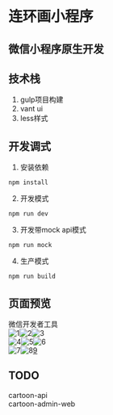 # 连环画小程序
## 微信小程序原生开发
## 技术栈
1. gulp项目构建
2. vant ui
3. less样式

## 开发调式
1. 安装依赖
```
npm install
```
2. 开发模式
```
npm run dev
```
3. 开发带mock api模式
```
npm run mock
```
4. 生产模式
```
npm run build
```
## 页面预览
微信开发者工具  
![1](https://cdn.jsdelivr.net/gh/wes-lin/cartoon-mini-program/doc/1.png)![2](https://cdn.jsdelivr.net/gh/wes-lin/cartoon-mini-program/doc/2.png)![3](https://cdn.jsdelivr.net/gh/wes-lin/cartoon-mini-program/doc/3.png)  
![4](https://cdn.jsdelivr.net/gh/wes-lin/cartoon-mini-program/doc/4.png)![5](https://cdn.jsdelivr.net/gh/wes-lin/cartoon-mini-program/doc/5.png)![6](https://cdn.jsdelivr.net/gh/wes-lin/cartoon-mini-program/doc/6.png)  
![7](https://cdn.jsdelivr.net/gh/wes-lin/cartoon-mini-program/doc/7.png)![8](https://cdn.jsdelivr.net/gh/wes-lin/cartoon-mini-program/doc/8.png)[9](https://cdn.jsdelivr.net/gh/wes-lin/cartoon-mini-program/doc/9.png)

## TODO
cartoon-api  
cartoon-admin-web
